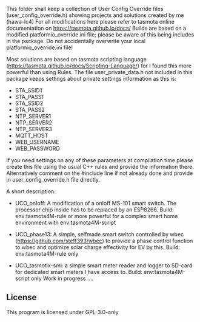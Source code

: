 This folder shall keep a collection of User Config Override files (user_config_override.h) showing projects and solutions created by me (hawa-lc4)
For all modifications here please refer to tasmota online documentation on https://tasmota.github.io/docs/
Builds are based on a modified platformio_override.ini file; please be aware of this being includes in the package.
Do not accidentally overwrite your local platformio_override.ini file!

Most solutions are based on tasmota scripting language (https://tasmota.github.io/docs/Scripting-Language/) for I found this more powerful than using Rules.
The file user_private_data.h not included in this package keeps settings about private settings information as this is:
 - STA_SSID1
 - STA_PASS1
 - STA_SSID2
 - STA_PASS2
 - NTP_SERVER1
 - NTP_SERVER2
 - NTP_SERVER3
 - MQTT_HOST
 - WEB_USERNAME
 - WEB_PASSWORD

If you need settings on any of these parameters at compilation time please create this file using the usual C++ rules and provide the information there.
Alternatively comment on the #include line if not already done and provide in user_config_override.h file directly.
 

A short description:
- UCO_onIoff:           A modification of a onIoff MS-101 smart switch. The processor chip inside has to be replaced by an ESP8266.
                        Build:  env:tasmota4M-rule  or more powerful for a complex smart home environment with  env:tasmota4M-script

- UCO_phase13:          A simple, selfmade smart switch controlled by wbec (https://github.com/steff393/wbec) to provide a phase control function to wbec and 
                        optimize solar charge effectivity for EV by this.
                        Build:  env:tasmota4M-rule  only

- UCO_tasmotix-sml:     a simple smart meter reader and logger to SD-card for dedicated smart meters I have access to.
                        Build:  env:tasmota4M-script  only
                        Work in progress ....


## License

This program is licensed under GPL-3.0-only

